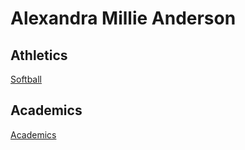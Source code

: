 # Alexandra Millie Anderson

## Athletics

[Softball](softball.md)

## Academics
[Academics](Academics.md)

